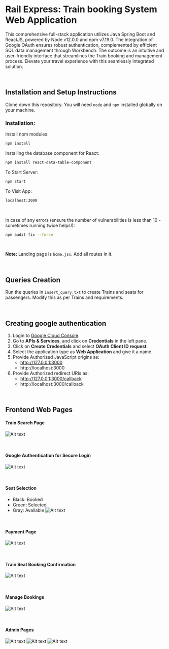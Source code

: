 # Rail Express: Train booking System Web Application
This comprehensive full-stack application utilizes Java Spring Boot and ReactJS, powered by Node v12.0.0 and npm v7.19.0. The integration of Google OAuth ensures robust authentication, complemented by efficient SQL data management through Workbench. The outcome is an intuitive and user-friendly interface that streamlines the Train booking and management process. Elevate your travel experience with this seamlessly integrated solution.

<br/>

## Installation and Setup Instructions
Clone down this repository. You will need `node` and `npm` installed globally on your machine.

### Installation:
Install npm modules:
```bash
npm install
```

Installing the database component for React:
```bash
npm install react-data-table-component
```

To Start Server:
```bash
npm start
```

To Visit App:
```bash
localhost:3000
```

<br/>

In case of any errors (ensure the number of vulnerabilities is less than 10 - sometimes running twice helps!):
```bash
npm audit fix --force
```

<br/>

**Note:** Landing page is `home.jsx`. Add all routes in it.

<br/>

## Queries Creation
Run the queries in `insert_query.txt` to create Trains and seats for passengers. Modify this as per Trains and requirements.

<br/>

## Creating google authentication
1. Login to [Google Cloud Console](https://console.cloud.google.com/).
2. Go to **APIs & Services**, and click on **Credentials** in the left pane.
3. Click on **Create Credentials** and select **OAuth Client ID request**.
4. Select the application type as **Web Application** and give it a name.
5. Provide Authorized JavaScript origins as:
   - http://127.0.0.1:3000
   - http://localhost:3000
6. Provide Authorized redirect URIs as:
   - http://127.0.0.1:3000/callback
   - http://localhost:3000/callback

<br/>

## Frontend Web Pages
#### Train Search Page
![Alt text](<Train Search.png>)

<br/>

#### Google Authentication for Secure Login
![Alt text](<Google Auth.png>)

<br/>

#### Seat Selection
- Black: Booked
- Green: Selected
- Gray: Available
![Alt text](<Seat Selection.png>) 

<br/>

#### Payment Page
![Alt text](Payment.png) 

<br/>

#### Train Seat Booking Confirmation
![Alt text](<Booking Confirmation.png>) 

<br/>

#### Manage Bookings
![Alt text](<User All Bookings.png>) 

<br/>

#### Admin Pages
![Alt text](<All Train Admin.png>) 
![Alt text](<Reservation List for Train.png>) 
![Alt text](<Train update.png>)  

<br/>

